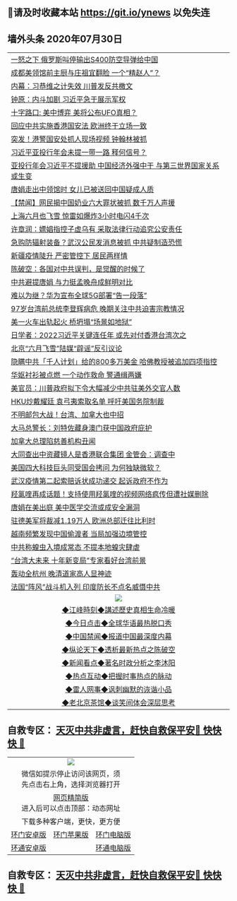 ## 📩请及时收藏本站 https://git.io/ynews 以免失连</a>

## 墙外头条 2020年07月30日</a>

 <table>
<tr><td colspan="2" align="left"><a href="https://qeb.xfthy.casa/?name=c1205579&key=xcyufvbtjvhwwrpc&from=gy2">一怒之下 俄罗斯叫停输出S400防空导弹给中国</a></td></tr>
<tr><td colspan="2" align="left"><a href="https://qeb.xfthy.casa/?name=c1205606&key=xcyufvbtjvhwwrpc&from=gy2">成都美领馆前主厨与庄祖宜翻脸 一个“精赵人”？</a></td></tr>
<tr><td colspan="2" align="left"><a href="https://qeb.xfthy.casa/?name=c1205554&key=xcyufvbtjvhwwrpc&from=gy2">内幕：习恭维之计失效 川普发反共檄文</a></td></tr>
<tr><td colspan="2" align="left"><a href="https://qeb.xfthy.casa/?name=c1205574&key=xcyufvbtjvhwwrpc&from=gy2">钟原：内斗加剧 习近平急于展示军权</a></td></tr>
<tr><td colspan="2" align="left"><a href="https://qeb.xfthy.casa/?name=c1205583&key=xcyufvbtjvhwwrpc&from=gy2">十字路口: 美中博弈 美将公布UFO真相？</a></td></tr>
<tr><td colspan="2" align="left"><a href="https://qeb.xfthy.casa/?name=c1205605&key=xcyufvbtjvhwwrpc&from=gy2">回应中共实施香港国安法 欧洲终于立场一致</a></td></tr>
<tr><td colspan="2" align="left"><a href="https://qeb.xfthy.casa/?name=c1205538&key=xcyufvbtjvhwwrpc&from=gy2">突发！港警国安处抓人现场视频 钟翰林被抓</a></td></tr>
<tr><td colspan="2" align="left"><a href="https://qeb.xfthy.casa/?name=c1205572&key=xcyufvbtjvhwwrpc&from=gy2">习近平亚投行年会未提一带一路 释何信号？</a></td></tr>
<tr><td colspan="2" align="left"><a href="https://qeb.xfthy.casa/?name=c1205539&key=xcyufvbtjvhwwrpc&from=gy2">亚投行年会习近平不提援助 中国经济外强中干 与第三世界国家关系或生变</a></td></tr>
<tr><td colspan="2" align="left"><a href="https://qeb.xfthy.casa/?name=c1205618&key=xcyufvbtjvhwwrpc&from=gy2">唐娟走出中领馆时 女儿已被送回中国疑成人质</a></td></tr>
<tr><td colspan="2" align="left"><a href="https://qeb.xfthy.casa/?name=c1205587&key=xcyufvbtjvhwwrpc&from=gy2">【禁闻】网民揭中国奶业六大罪状被抓 数千万人声援</a></td></tr>
<tr><td colspan="2" align="left"><a href="https://qeb.xfthy.casa/?name=c1205564&key=xcyufvbtjvhwwrpc&from=gy2">上海六月也飞雪 惊雷如爆炸3小时电闪4千次</a></td></tr>
<tr><td colspan="2" align="left"><a href="https://qeb.xfthy.casa/?name=c1205602&key=xcyufvbtjvhwwrpc&from=gy2">许章润：嫖娼指控子虚乌有 采取法律行动追究公安责任</a></td></tr>
<tr><td colspan="2" align="left"><a href="https://qeb.xfthy.casa/?name=c1205616&key=xcyufvbtjvhwwrpc&from=gy2">急购防辐射装备？武汉公民发消息被抓 中共疑制造恐慌</a></td></tr>
<tr><td colspan="2" align="left"><a href="https://qeb.xfthy.casa/?name=c1205604&key=xcyufvbtjvhwwrpc&from=gy2">新疆疫情陡升 严密管控下 居民两样情</a></td></tr>
<tr><td colspan="2" align="left"><a href="https://qeb.xfthy.casa/?name=c1205575&key=xcyufvbtjvhwwrpc&from=gy2">陈破空：各国对中共误判，是觉醒的时候了</a></td></tr>
<tr><td colspan="2" align="left"><a href="https://qeb.xfthy.casa/?name=c1205534&key=xcyufvbtjvhwwrpc&from=gy2">中共避提唐娟 与力挺孟晚舟成鲜明对比</a></td></tr>
<tr><td colspan="2" align="left"><a href="https://qeb.xfthy.casa/?name=c1205581&key=xcyufvbtjvhwwrpc&from=gy2">难以为继？华为宣布全球5G部署“告一段落”</a></td></tr>
<tr><td colspan="2" align="left"><a href="https://qeb.xfthy.casa/?name=c1205599&key=xcyufvbtjvhwwrpc&from=gy2">97岁台湾前总统李登辉病危 晚期关注中共迫害宗教情况</a></td></tr>
<tr><td colspan="2" align="left"><a href="https://qeb.xfthy.casa/?name=c1205620&key=xcyufvbtjvhwwrpc&from=gy2">美一火车出轨起火 桥坍塌“场景如地狱”</a></td></tr>
<tr><td colspan="2" align="left"><a href="https://qeb.xfthy.casa/?name=c1205580&key=xcyufvbtjvhwwrpc&from=gy2">日学者：2022习近平关键连任年 或先对付香港台湾次之</a></td></tr>
<tr><td colspan="2" align="left"><a href="https://qeb.xfthy.casa/?name=c1205589&key=xcyufvbtjvhwwrpc&from=gy2">北京“六月飞雪”陆媒“辟谣”反引议论</a></td></tr>
<tr><td colspan="2" align="left"><a href="https://qeb.xfthy.casa/?name=c1205623&key=xcyufvbtjvhwwrpc&from=gy2">隐瞒中共「千人计划」给的800多万美金 哈佛教授被追加四项指控</a></td></tr>
<tr><td colspan="2" align="left"><a href="https://qeb.xfthy.casa/?name=c1205582&key=xcyufvbtjvhwwrpc&from=gy2">华妪衬衫被点燃 一个动作救命 警通缉两嫌</a></td></tr>
<tr><td colspan="2" align="left"><a href="https://qeb.xfthy.casa/?name=c1205553&key=xcyufvbtjvhwwrpc&from=gy2">美官员：川普政府拟下令大幅减少中共驻美外交官人数</a></td></tr>
<tr><td colspan="2" align="left"><a href="https://qeb.xfthy.casa/?name=c1205541&key=xcyufvbtjvhwwrpc&from=gy2">HKU炒戴耀廷 袁弓夷索取名单 呼吁美国务院制裁</a></td></tr>
<tr><td colspan="2" align="left"><a href="https://qeb.xfthy.casa/?name=c1205542&key=xcyufvbtjvhwwrpc&from=gy2">不明邮包大战！台湾、加拿大也中招</a></td></tr>
<tr><td colspan="2" align="left"><a href="https://qeb.xfthy.casa/?name=c1205551&key=xcyufvbtjvhwwrpc&from=gy2">大马总警长：刘特佐藏身澳门获中国政府庇护</a></td></tr>
<tr><td colspan="2" align="left"><a href="https://qeb.xfthy.casa/?name=c1205603&key=xcyufvbtjvhwwrpc&from=gy2">加拿大总理陷慈善机构丑闻</a></td></tr>
<tr><td colspan="2" align="left"><a href="https://qeb.xfthy.casa/?name=c1205617&key=xcyufvbtjvhwwrpc&from=gy2">大同查出中资藏镜人是香港联合集团 金管会：调查中</a></td></tr>
<tr><td colspan="2" align="left"><a href="https://qeb.xfthy.casa/?name=c1205569&key=xcyufvbtjvhwwrpc&from=gy2">美国四大科技巨头同受国会拷问 为何独缺微软？</a></td></tr>
<tr><td colspan="2" align="left"><a href="https://qeb.xfthy.casa/?name=c1205562&key=xcyufvbtjvhwwrpc&from=gy2">武汉疫情第二起索赔诉状成功递交 起诉政府不作为</a></td></tr>
<tr><td colspan="2" align="left"><a href="https://qeb.xfthy.casa/?name=c1205614&key=xcyufvbtjvhwwrpc&from=gy2">羟氯喹再成话题！支持使用羟氯喹的视频网络疯传但遭社媒删除</a></td></tr>
<tr><td colspan="2" align="left"><a href="https://qeb.xfthy.casa/?name=c1205543&key=xcyufvbtjvhwwrpc&from=gy2">唐娟在美出庭 美中医学交流或成安全漏洞</a></td></tr>
<tr><td colspan="2" align="left"><a href="https://qeb.xfthy.casa/?name=c1205567&key=xcyufvbtjvhwwrpc&from=gy2">驻德美军将裁减1.19万人 欧洲总部迁往比利时</a></td></tr>
<tr><td colspan="2" align="left"><a href="https://qeb.xfthy.casa/?name=c1205555&key=xcyufvbtjvhwwrpc&from=gy2">越南频繁发现中国偷渡者 当局加强边境管控</a></td></tr>
<tr><td colspan="2" align="left"><a href="https://qeb.xfthy.casa/?name=c1205611&key=xcyufvbtjvhwwrpc&from=gy2">中共称蝗虫入境成常态 不提本地蝗灾肆虐</a></td></tr>
<tr><td colspan="2" align="left"><a href="https://qeb.xfthy.casa/?name=c1205612&key=xcyufvbtjvhwwrpc&from=gy2">“台湾大未来 十年新变局”专家看好台湾前景</a></td></tr>
<tr><td colspan="2" align="left"><a href="https://qeb.xfthy.casa/?name=c1205637&key=xcyufvbtjvhwwrpc&from=gy2">轰动全杭州  晚清道家高人显神迹</a></td></tr>
<tr><td colspan="2" align="left"><a href="https://qeb.xfthy.casa/?name=c1205595&key=xcyufvbtjvhwwrpc&from=gy2">法国“阵风”战斗机入列 印度防长不点名威慑中共</a></td></tr>

 <tr>
   <td colspan="2" align=center><img src="https://cdn.jsdelivr.net/gh/gyoupiodf/im1/jf-1.jpg"></td>
  </tr>
   <tr>
   <td colspan="2" align=center> 
<a href="https://xdihm.casa/oo.aspx?name=c922850&key=sdxhftoyfkhpuaxy&from=gy2&tag=9877">◆江峰時刻◆講述歷史真相生命冷暖</a><br/>
    </td>
  </tr>
   <tr>
   <td colspan="2" align=center> 
<a href="https://xdihm.casa/oo.aspx?name=c816850&key=sdxhftoyfkhpuaxy&from=gy2&tag=9877">◆今日点击◆全球华语最热脱口秀</a><br/>
    </td>
  </tr>
  <tr>
  <td colspan="2" align=center>
<a href="https://xdihm.casa/oo.aspx?name=c816860&key=sdxhftoyfkhpuaxy&from=gy2&tag=99733110">◆中国禁闻◆报道中国最深度内幕</a><br/>
   </tr>
  <tr>
     <td colspan="2" align=center>
<a href="https://xdihm.casa/oo.aspx?name=c816855&key=sdxhftoyfkhpuaxy&from=gy2&tag=997110">◆纵论天下◆透析最新热点之陈破空</a><br/>
   </tr>
   <tr>
      <td colspan="2" align=center>
<a href="https://xdihm.casa/oo.aspx?name=c838308&key=sdxhftoyfkhpuaxy&from=gy2&tag=9973110">◆新闻看点◆著名时政分析之李沐阳</a><br/>
   </tr>
   <tr>
     <td colspan="2" align=center>
<a href="https://xdihm.casa/oo.aspx?name=c816852&key=sdxhftoyfkhpuaxy&from=gy2&tag=9733110">◆热点互动◆把握时事热点的脉动</a><br/>
   </tr>
   <tr>
      <td colspan="2" align=center>
<a href="https://xdihm.casa/oo.aspx?name=c816694&key=sdxhftoyfkhpuaxy&from=gy2&tag=93310">◆雷人网事◆讽刺幽默的诙谐小品</a><br/>
   </tr>
   <tr>
    <td colspan="2" align=center>
<a href="https://xdihm.casa/oo.aspx?name=c816650&key=sdxhftoyfkhpuaxy&from=gy2&tag=9973110">◆老北京茶馆◆谈笑间体会深层思考</a><br/>
   </tr>
</table>

 ## 自救专区： [天灭中共非虚言，赶快自救保平安🍎 快快快 📩](https://github.com/pwgy/td/blob/master/README.md)
 
<table>
  <tr>
    <td colspan="3" align="center"><img src="https://cdn.jsdelivr.net/gh/opipe/up/oGate65.jpg"/></td>
  </tr>
  <tr>
    <td colspan="3" align="center">微信如提示停止访问该网页，须<br/>先点击右上角，选择浏览器打开</td>
  <tr>
  <tr>
    <td colspan="3" align="center"><a href="https://gitcdn.xyz/cdn/otiny/up/master/show005.htm">网页精简版</a><br/>进入后可以点击顶部：动态网址</td>
  </tr>
  <tr>
    <td colspan="3" align="center">下载多种客户端，更快，更方便</td>
  <tr>
  <tr>
    <td align="center"><a href="https://cdn.jsdelivr.net/gh/opipe/up/oGatea.apk">环门安卓版</a></td>
    <td align="center"><a href="https://x.co/odisk">环门苹果版</a></td>
    <td align="center"><a href="https://cdn.jsdelivr.net/gh/opipe/up/oGate.zip">环门电脑版</a></td>
  </tr>
  <tr>
    <td align="center"><a href="https://cdn.jsdelivr.net/gh/opipe/up/oPipe.apk">环通安卓版</a></td>
    <td align="center"></td>
    <td align="center"><a href="https://raw.githubusercontent.com/opipe/up/master/oPipe.zip">环通电脑版</a></td>
  </tr>
  
</table>


 ## 自救专区： [天灭中共非虚言，赶快自救保平安🍎 快快快 📩](https://github.com/pwgy/td/blob/master/README.md)
